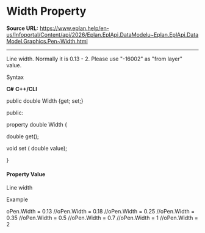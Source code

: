 # Width Property

**Source URL:** https://www.eplan.help/en-us/Infoportal/Content/api/2026/Eplan.EplApi.DataModelu~Eplan.EplApi.DataModel.Graphics.Pen~Width.html

---

Line width. Normally it is 0.13 - 2. Please use "-16002" as "from layer" value.

Syntax

**C#**
**C++/CLI**


public double Width {get; set;}

public:

property double Width {

   double get();

   void set (    double value);

}


#### Property Value

Line width

Example

oPen.Width = 0.13 //oPen.Width = 0.18 //oPen.Width = 0.25 //oPen.Width = 0.35 //oPen.Width = 0.5 //oPen.Width = 0.7 //oPen.Width = 1 //oPen.Width = 2
